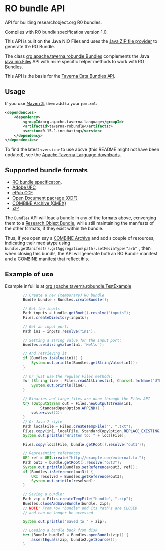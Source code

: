RO bundle API
=============

API for building researchobject.org RO bundles.

Complies with [RO bundle specification](https://w3id.org/bundle) version [1.0](https://w3id.org/bundle/2014-11-05/).

This API is built on the Java NIO Files and uses the
[Java ZIP file provider](http://docs.oracle.com/javase/8/docs/technotes/guides/io/fsp/zipfilesystemprovider.html) to generate the RO Bundle.

The class
[org.apache.taverna.robundle.Bundles](src/main/java/org/apache/taverna/robundle/Bundles.java) complements the
Java [java.nio.Files](http://docs.oracle.com/javase/8/docs/api/java/nio/file/Files.html) API
with more specific helper methods to work with RO Bundles.

This API is the basis for the [Taverna Data Bundles API](../taverna-databundle).


Usage
-----

If you use [Maven 3](http://maven.apache.org/), then add to your `pom.xml`:

```xml
<dependencies>
    <dependency>
        <groupId>org.apache.taverna.language</groupId>
        <artifactId>taverna-robundle</artifactId>
        <version>0.15.1-incubating</version>
    </dependency>
</dependencies>
```

To find the latest `<version>` to use above (this README might
not have been updated), see the
[Apache Taverna Language downloads](http://taverna.incubator.apache.org/download/language/).



Supported bundle formats
------------------------

* [RO bundle specification](https://w3id.org/bundle).
* [Adobe UFC](https://web.archive.org/web/20110625081756/http://learn.adobe.com/wiki/display/PDFNAV/Universal+Container+Format)
* [ePub OCF](http://www.idpf.org/epub3/latest/ocf)
* [Open Document package (ODF)](http://docs.oasis-open.org/office/v1.2/os/OpenDocument-v1.2-os-part3.html#__RefHeading__752807_826425813)
* [COMBINE Archive (OMEX)](http://co.mbine.org/documents/archive)
* [ZIP](http://www.pkware.com/documents/casestudies/APPNOTE.TXT)

The `Bundles` API will load a bundle in any of the formats above, converging
them to a [Research Object Bundle](https://w3id.org/bundle),
while still maintaining the manifests of the other formats,
if they exist within the bundle.

Thus, if you open say a [COMBINE Archive](http://co.mbine.org/documents/archive) and add a couple of resources,
indicating their mediatype using `bundle.getManifest().getAggregation(path).setMediaType("a/b")`, then
when closing this bundle, the API will generate both an RO Bundle manifest and a COMBINE manifest
that reflect this.




Example of use
--------------

Example in full is at [org.apache.taverna.robundle.TestExample](src/test/java/org/apache.taverna.robundle/TestExample.java)

```java
		// Create a new (temporary) RO bundle
		Bundle bundle = Bundles.createBundle();

		// Get the inputs
		Path inputs = bundle.getRoot().resolve("inputs");
		Files.createDirectory(inputs);

		// Get an input port:
		Path in1 = inputs.resolve("in1");

		// Setting a string value for the input port:
		Bundles.setStringValue(in1, "Hello");

		// And retrieving it
		if (Bundles.isValue(in1)) {
			System.out.println(Bundles.getStringValue(in1));
		}

		// Or just use the regular Files methods:
		for (String line : Files.readAllLines(in1, Charset.forName("UTF-8"))) {
			System.out.println(line);
		}

		// Binaries and large files are done through the Files API
		try (OutputStream out = Files.newOutputStream(in1,
				StandardOpenOption.APPEND)) {
			out.write(32);
		}
		// Or Java 7 style
		Path localFile = Files.createTempFile("", ".txt");
		Files.copy(in1, localFile, StandardCopyOption.REPLACE_EXISTING);
		System.out.println("Written to: " + localFile);

		Files.copy(localFile, bundle.getRoot().resolve("out1"));

		// Representing references
		URI ref = URI.create("http://example.com/external.txt");
		Path out3 = bundle.getRoot().resolve("out3");
		System.out.println(Bundles.setReference(out3, ref));
		if (Bundles.isReference(out3)) {
			URI resolved = Bundles.getReference(out3);
			System.out.println(resolved);
		}

		// Saving a bundle:
		Path zip = Files.createTempFile("bundle", ".zip");
		Bundles.closeAndSaveBundle(bundle, zip);
		// NOTE: From now "bundle" and its Path's are CLOSED
		// and can no longer be accessed

		System.out.println("Saved to " + zip);

		// Loading a bundle back from disk
		try (Bundle bundle2 = Bundles.openBundle(zip)) {
			assertEquals(zip, bundle2.getSource());
		}
 ```

